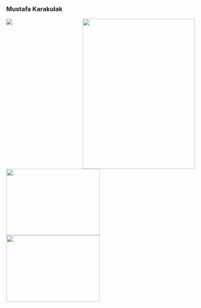 ### Mustafa Karakulak
<img src="https://media.giphy.com/media/12qj9BbWNWbnz2/giphy.gif" align="right" height="400" width="300" >
<img src="https://media3.giphy.com/media/fwbZnTftCXVocKzfxR/giphy.gif?cid=ecf05e47bsasxknl9w6p7g6tmkmfvx7ud5ktr92b6xfreyxb&ep=v1_gifs_search&rid=giphy.gif&ct=g" align="left" height="177" width="250" >
<img src="https://media0.giphy.com/media/v1.Y2lkPTc5MGI3NjExamJjcjJicTM5NHpxcWczNXZwMmZ0cWFnMHY1dng0YWFmMDNqaW9zZSZlcD12MV9pbnRlcm5hbF9naWZfYnlfaWQmY3Q9Zw/2IudUHdI075HL02Pkk/giphy.gif" align="left" height="177" width="250" >
<p align="left">
<img src="https://github-readme-stats.vercel.app/api?username=mustafakarakulak&show_icons=true&count_private=true&theme=dark" />
</p>
<!---
mustafakarakulak/mustafakarakulak is a ✨ special ✨ repository because its `README.md` (this file) appears on your GitHub profile.
You can click the Preview link to take a look at your changes.
--->
